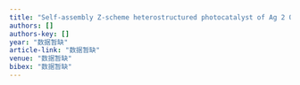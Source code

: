 ```yaml
---
title: "Self-assembly Z-scheme heterostructured photocatalyst of Ag 2 O@ Ag-modified bismuth vanadate for efficient photocatalytic degradation of single and dual organic pollutants …"
authors: []
authors-key: []
year: "数据暂缺"
article-link: "数据暂缺"
venue: "数据暂缺"
bibex: "数据暂缺"
---
```

